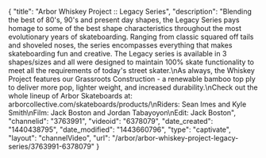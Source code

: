 {
    "title": "Arbor Whiskey Project :: Legacy Series",
    "description": "Blending the best of 80's, 90's and present day shapes, the Legacy Series pays homage to some of the best shape characteristics throughout the most evolutionary years of skateboarding. Ranging from classic squared off tails and shoveled noses, the series encompasses everything that makes skateboarding fun and creative. The Legacy series is available in 3 shapes\/sizes and all were designed to maintain 100% skate functionality to meet all the requirements of today's street skater.\nAs always, the Whiskey Project features our Grassroots Construction - a renewable bamboo top ply to deliver more pop, lighter weight, and increased durability.\nCheck out the whole lineup of Arbor Skateboards at: arborcollective.com\/skateboards\/products\/\nRiders: Sean Imes and Kyle Smith\nFilm: Jack Boston and Jordan Tabayoyon\nEdit: Jack Boston",
    "channelid": "3763991",
    "videoid": "6378079",
    "date_created": "1440438795",
    "date_modified": "1443660796",
    "type": "captivate",
    "layout": "channelVideo",
    "url": "\/arbor\/arbor-whiskey-project-legacy-series\/3763991-6378079"
}